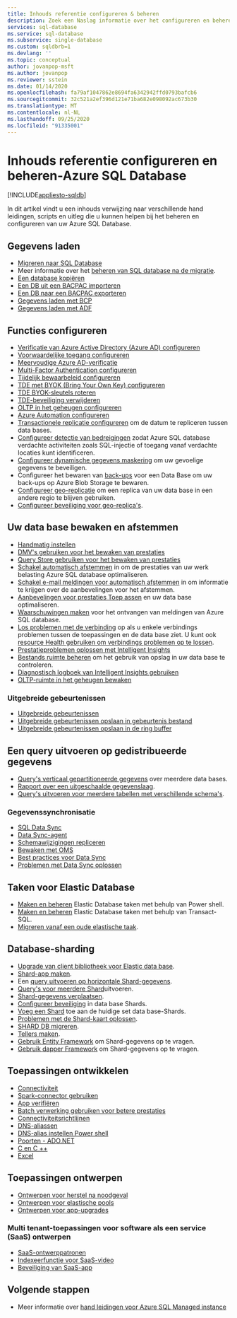 ```yaml
---
title: Inhouds referentie configureren & beheren
description: Zoek een Naslag informatie over het configureren en beheren van Azure SQL Database.
services: sql-database
ms.service: sql-database
ms.subservice: single-database
ms.custom: sqldbrb=1
ms.devlang: ''
ms.topic: conceptual
author: jovanpop-msft
ms.author: jovanpop
ms.reviewer: sstein
ms.date: 01/14/2020
ms.openlocfilehash: fa79af1047862e8694fa6342942ffd0793bafcb6
ms.sourcegitcommit: 32c521a2ef396d121e71ba682e098092ac673b30
ms.translationtype: MT
ms.contentlocale: nl-NL
ms.lasthandoff: 09/25/2020
ms.locfileid: "91335001"
---
```

# <a name="configure-and-manage-content-reference---azure-sql-database"></a>Inhouds referentie configureren en beheren-Azure SQL Database
[!INCLUDE[appliesto-sqldb](../includes/appliesto-sqldb.md)]

In dit artikel vindt u een inhouds verwijzing naar verschillende hand leidingen, scripts en uitleg die u kunnen helpen bij het beheren en configureren van uw Azure SQL Database. 

## <a name="load-data"></a>Gegevens laden

- [Migreren naar SQL Database](migrate-to-database-from-sql-server.md)
- Meer informatie over het [beheren van SQL database na de migratie](manage-data-after-migrating-to-database.md).
- [Een database kopiëren](database-copy.md)
- [Een DB uit een BACPAC importeren](database-import.md)
- [Een DB naar een BACPAC exporteren](database-export.md)
- [Gegevens laden met BCP](../load-from-csv-with-bcp.md)
- [Gegevens laden met ADF](../../data-factory/connector-azure-sql-database.md?toc=/azure/sql-database/toc.json)

## <a name="configure-features"></a>Functies configureren

- [Verificatie van Azure Active Directory (Azure AD) configureren](authentication-aad-configure.md)
- [Voorwaardelijke toegang configureren](conditional-access-configure.md)
- [Meervoudige Azure AD-verificatie](authentication-mfa-ssms-overview.md)
- [Multi-Factor Authentication configureren](authentication-mfa-ssms-configure.md)
- [Tijdelijk bewaarbeleid configureren](temporal-tables-retention-policy.md)
- [TDE met BYOK (Bring Your Own Key) configureren](transparent-data-encryption-byok-configure.md)
- [TDE BYOK-sleutels roteren](transparent-data-encryption-byok-key-rotation.md)
- [TDE-beveiliging verwijderen](transparent-data-encryption-byok-remove-tde-protector.md)
- [OLTP in het geheugen configureren](../in-memory-oltp-configure.md)
- [Azure Automation configureren](automation-manage.md)
- [Transactionele replicatie configureren](replication-to-sql-database.md) om de datum te repliceren tussen data bases.
- [Configureer detectie van bedreigingen](threat-detection-configure.md) zodat Azure SQL database verdachte activiteiten zoals SQL-injectie of toegang vanaf verdachte locaties kunt identificeren.
- [Configureer dynamische gegevens maskering](dynamic-data-masking-configure-portal.md) om uw gevoelige gegevens te beveiligen.
- Configureer het bewaren van [back-ups](long-term-backup-retention-configure.md) voor een Data Base om uw back-ups op Azure Blob Storage te bewaren. 
- [Configureer geo-replicatie](active-geo-replication-overview.md) om een replica van uw data base in een andere regio te blijven gebruiken.
- [Configureer beveiliging voor geo-replica's](active-geo-replication-security-configure.md).

## <a name="monitor-and-tune-your-database"></a>Uw data base bewaken en afstemmen

- [Handmatig instellen](performance-guidance.md)
- [DMV's gebruiken voor het bewaken van prestaties](monitoring-with-dmvs.md)
- [Query Store gebruiken voor het bewaken van prestaties](https://docs.microsoft.com/sql/relational-databases/performance/best-practice-with-the-query-store#Insight)
- [Schakel automatisch afstemmen](automatic-tuning-enable.md) in om de prestaties van uw werk belasting Azure SQL database optimaliseren.
- [Schakel e-mail meldingen voor automatisch afstemmen](automatic-tuning-email-notifications-configure.md) in om informatie te krijgen over de aanbevelingen voor het afstemmen.
- [Aanbevelingen voor prestaties Toep assen](database-advisor-find-recommendations-portal.md) en uw data base optimaliseren.
- [Waarschuwingen maken](alerts-insights-configure-portal.md) voor het ontvangen van meldingen van Azure SQL database.
- [Los problemen met de verbinding](troubleshoot-common-errors-issues.md) op als u enkele verbindings problemen tussen de toepassingen en de data base ziet. U kunt ook [resource Health gebruiken om verbindings problemen op te lossen](resource-health-to-troubleshoot-connectivity.md).
- [Prestatieproblemen oplossen met Intelligent Insights](intelligent-insights-troubleshoot-performance.md)
- [Bestands ruimte beheren](file-space-manage.md) om het gebruik van opslag in uw data base te controleren.
- [Diagnostisch logboek van Intelligent Insights gebruiken](intelligent-insights-use-diagnostics-log.md)
- [OLTP-ruimte in het geheugen bewaken](../in-memory-oltp-monitor-space.md)

### <a name="extended-events"></a>Uitgebreide gebeurtenissen

- [Uitgebreide gebeurtenissen](xevent-db-diff-from-svr.md)
- [Uitgebreide gebeurtenissen opslaan in gebeurtenis bestand](xevent-code-event-file.md)
- [Uitgebreide gebeurtenissen opslaan in de ring buffer](xevent-code-ring-buffer.md)

## <a name="query-distributed-data"></a>Een query uitvoeren op gedistribueerde gegevens

- [Query's verticaal gepartitioneerde gegevens](elastic-query-getting-started-vertical.md) over meerdere data bases.
- [Rapport over een uitgeschaalde gegevenslaag](elastic-query-horizontal-partitioning.md).
- [Query's uitvoeren voor meerdere tabellen met verschillende schema's](elastic-query-vertical-partitioning.md).

### <a name="data-sync"></a>Gegevenssynchronisatie

- [SQL Data Sync](sql-data-sync-data-sql-server-sql-database.md)
- [Data Sync-agent](sql-data-sync-agent-overview.md)
- [Schemawijzigingen repliceren](sql-data-sync-update-sync-schema.md)
- [Bewaken met OMS](sql-data-sync-monitor-sync.md)
- [Best practices voor Data Sync](sql-data-sync-best-practices.md)
- [Problemen met Data Sync oplossen](sql-data-sync-troubleshoot.md)

## <a name="elastic-database-jobs"></a>Taken voor Elastic Database

- [Maken en beheren](elastic-jobs-powershell-create.md) Elastic Database taken met behulp van Power shell.
- [Maken en beheren](elastic-jobs-tsql-create-manage.md) Elastic Database taken met behulp van Transact-SQL.
- [Migreren vanaf een oude elastische taak](elastic-jobs-migrate.md).

## <a name="database-sharding"></a>Database-sharding

- [Upgrade van client bibliotheek voor Elastic data base](elastic-scale-upgrade-client-library.md).
- [Shard-app maken](elastic-scale-get-started.md).
- Een [query uitvoeren op horizontale Shard-gegevens](elastic-query-getting-started.md).
- [Query's voor meerdere Shard](elastic-scale-multishard-querying.md)uitvoeren.
- [Shard-gegevens verplaatsen](elastic-scale-configure-deploy-split-and-merge.md).
- [Configureer beveiliging](elastic-scale-split-merge-security-configuration.md) in data base Shards.
- [Voeg een Shard](elastic-scale-add-a-shard.md) toe aan de huidige set data base-Shards.
- [Problemen met de Shard-kaart oplossen](elastic-database-recovery-manager.md).
- [SHARD DB migreren](elastic-convert-to-use-elastic-tools.md).
- [Tellers maken](elastic-database-perf-counters.md).
- [Gebruik Entity Framework](elastic-scale-use-entity-framework-applications-visual-studio.md) om Shard-gegevens op te vragen.
- [Gebruik dapper Framework](elastic-scale-working-with-dapper.md) om Shard-gegevens op te vragen.

## <a name="develop-applications"></a>Toepassingen ontwikkelen

- [Connectiviteit](connect-query-content-reference-guide.md#libraries)
- [Spark-connector gebruiken](spark-connector.md)
- [App verifiëren](application-authentication-get-client-id-keys.md)
- [Batch verwerking gebruiken voor betere prestaties](../performance-improve-use-batching.md)
- [Connectiviteitsrichtlijnen](troubleshoot-common-connectivity-issues.md)
- [DNS-aliassen](dns-alias-overview.md)
- [DNS-alias instellen Power shell](dns-alias-powershell-create.md)
- [Poorten - ADO.NET](adonet-v12-develop-direct-route-ports.md)
- [C en C ++](develop-cplusplus-simple.md)
- [Excel](connect-excel.md)

## <a name="design-applications"></a>Toepassingen ontwerpen

- [Ontwerpen voor herstel na noodgeval](designing-cloud-solutions-for-disaster-recovery.md)
- [Ontwerpen voor elastische pools](disaster-recovery-strategies-for-applications-with-elastic-pool.md)
- [Ontwerpen voor app-upgrades](manage-application-rolling-upgrade.md)

### <a name="design-multi-tenant-software-as-a-service-saas-applications"></a>Multi tenant-toepassingen voor software als een service (SaaS) ontwerpen

- [SaaS-ontwerppatronen](saas-tenancy-app-design-patterns.md)
- [Indexeerfunctie voor SaaS-video](saas-tenancy-video-index-wingtip-brk3120-20171011.md)
- [Beveiliging van SaaS-app](saas-tenancy-elastic-tools-multi-tenant-row-level-security.md)

## <a name="next-steps"></a>Volgende stappen

- Meer informatie over [hand leidingen voor Azure SQL Managed instance](../managed-instance/how-to-content-reference-guide.md)
